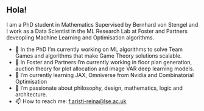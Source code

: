 ## Hola!



I am a PhD student in Mathematics Supervised by Bernhard von Stengel and I work as a Data Scientist in the ML Research Lab at Foster and Partners deveopling Machine Learning and Optimisation algorithms. 


- 🔭 In the PhD I’m currently working on ML algorithms to solve Team Games and algorithms that make Game Theory solutions scalable. 
- 🏢 In Foster and Partners I’m currently working in floor plan generation, auction theory for plot allocation and image VAR deep learning models. 
- 🌱 I’m currently learning JAX, Omniverse from Nvidia and Combinatorial Optimisation
- 🤔 I’m passionate about philosophy, design, mathematics, logic and architecture. 
- 📫 How to reach me: f.aristi-reina@lse.ac.uk


